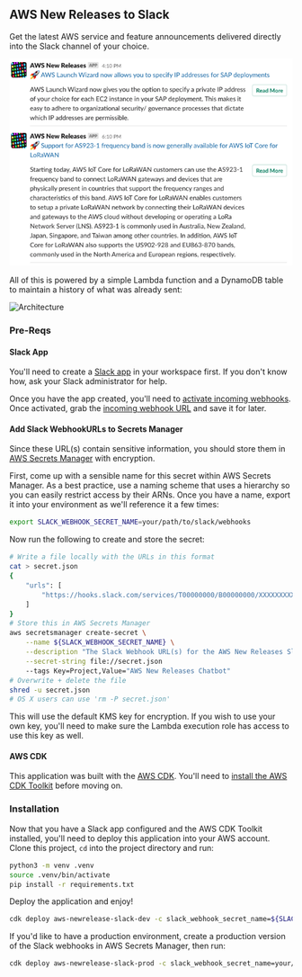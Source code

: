 
## AWS New Releases to Slack

Get the latest AWS service and feature announcements delivered directly into the Slack channel of your choice.

![Example Screenshot](docs/images/screenshot.png)

All of this is powered by a simple Lambda function and a DynamoDB table to maintain a history of what was already sent:

![Architecture](https://lucid.app/publicSegments/view/c662d7e1-955e-43bf-9f35-ea4908a066c3/image.png)

### Pre-Reqs
#### Slack App
You'll need to create a [Slack app](https://api.slack.com/start) in your workspace first. If you don't know how, ask your Slack administrator for help.

Once you have the app created, you'll need to [activate incoming webhooks](https://slack.com/help/articles/115005265063-Incoming-webhooks-for-Slack). Once activated, grab the [incoming webhook URL](https://api.slack.com/start/planning/communicating#communicating-with-users__incoming-webhooks) and save it for later.

#### Add Slack WebhookURLs to Secrets Manager
Since these URL(s) contain sensitive information, you should store them in [AWS Secrets Manager](https://aws.amazon.com/secrets-manager/) with encryption. 

First, come up with a sensible name for this secret within AWS Secrets Manager. As a best practice, use a naming scheme that uses a hierarchy so you can easily restrict access by their ARNs. Once you have a name, export it into your environment as we'll reference it a few times:

```bash
export SLACK_WEBHOOK_SECRET_NAME=your/path/to/slack/webhooks
```

Now run the following to create and store the secret:

```bash
# Write a file locally with the URLs in this format
cat > secret.json
{
    "urls": [
        "https://hooks.slack.com/services/T00000000/B00000000/XXXXXXXXXXXXXXXXXXXXXXXX"
    ]
}
# Store this in AWS Secrets Manager
aws secretsmanager create-secret \
    --name ${SLACK_WEBHOOK_SECRET_NAME} \
    --description "The Slack Webhook URL(s) for the AWS New Releases Slack app" \
    --secret-string file://secret.json
    --tags Key=Project,Value="AWS New Releases Chatbot"
# Overwrite + delete the file
shred -u secret.json
# OS X users can use 'rm -P secret.json'
```

This will use the default KMS key for encryption. If you wish to use your own key, you'll need to make sure the Lambda execution role has access to use this key as well.

#### AWS CDK
This application was built with the [AWS CDK](https://docs.aws.amazon.com/cdk/latest/guide/getting_started.html). You'll need to [install the AWS CDK Toolkit](https://docs.aws.amazon.com/cdk/latest/guide/getting_started.html) before moving on.

### Installation

Now that you have a Slack app configured and the AWS CDK Toolkit installed, you'll need to deploy this application into your AWS account. Clone this project, `cd` into the project directory and run:

```bash
python3 -m venv .venv
source .venv/bin/activate
pip install -r requirements.txt
```

Deploy the application and enjoy!

```bash
cdk deploy aws-newrelease-slack-dev -c slack_webhook_secret_name=${SLACK_WEBHOOK_SECRET_NAME}
```

If you'd like to have a production environment, create a production version of the Slack webhooks in AWS Secrets Manager, then run:
```bash
cdk deploy aws-newrelease-slack-prod -c slack_webhook_secret_name=your/prod/webhooks-name
```